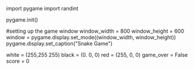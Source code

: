 

import pygame
import randint 

pygame.init()

#setting up the game window
window_width = 800
window_height = 600
window = pygame.display.set_mode((window_width, window_height))
pygame.display.set_caption("Snake Game")

white = (255,255 255)
black = (0. 0, 0)
red = (255, 0, 0)
game_over = False
score = 0
